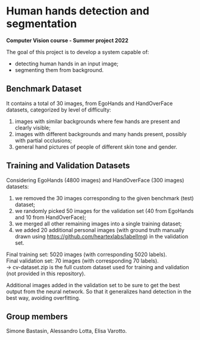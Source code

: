 # Human hands detection and segmentation 

**Computer Vision course - Summer project 2022**

The goal of this project is to develop a system capable of:
- detecting human hands in an input image;
- segmenting them from background.

## Benchmark Dataset

It contains a total of 30 images, from EgoHands and HandOverFace datasets, categorized by level of difficulty:
1) images with similar backgrounds where few hands are present and clearly visible;
2) images with different backgrounds and many hands present, possibly with partial occlusions;
3) general hand pictures of people of different skin tone and gender.

## Training and Validation Datasets

Considering EgoHands (4800 images) and HandOverFace (300 images) datasets:
1) we removed the 30 images corresponding to the given benchmark (test) dataset;
2) we randomly picked 50 images for the validation set (40 from EgoHands and 10 from HandOverFace);
3) we merged all other remaining images into a single training dataset;
4) we added 20 additional personal images (with ground truth manually drawn using https://github.com/heartexlabs/labelImg) in the validation set.

Final training set: 5020 images (with corresponding 5020 labels).<br />
Final validation set: 70 images (with corresponding 70 labels).<br />
&rarr; cv-dataset.zip is the full custom dataset used for training and validation (not provided in this repository).

Additional images added in the validation set to be sure to get the best output from the neural network. So that it generalizes hand detection in the best way, avoiding overfitting.

## Group members

Simone Bastasin, Alessandro Lotta, Elisa Varotto.